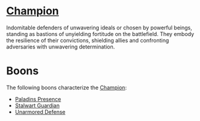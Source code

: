 # [Champion](Champion.md)
Indomitable defenders of unwavering ideals or chosen by powerful beings, standing as bastions of unyielding fortitude on the battlefield. They embody the resilience of their convictions, shielding allies and confronting adversaries with unwavering determination.

# Boons
The following boons characterize the [Champion](Champion.md):

- [Paladins Presence](../../v1/Boons/Paladins%20Presence.md)
- [Stalwart Guardian](../../v1/Boons/Stalwart%20Guardian.md)
- [Unarmored Defense](../../v1/Boons/Unarmored%20Defense.md)

